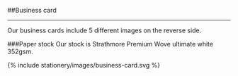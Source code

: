 <section id="stationery-page-business-card">
</section>

##Business card
<hr>
Our business cards include 5 different images on the reverse side.

###Paper stock
Our stock is Strathmore Premium Wove ultimate white 352gsm.

{% include stationery/images/business-card.svg %}
